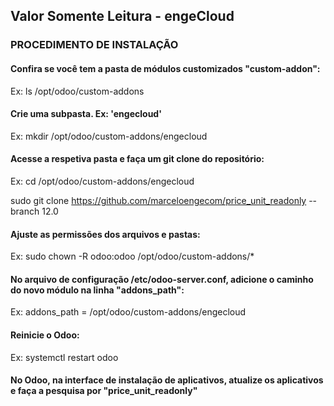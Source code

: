 ## Valor Somente Leitura - engeCloud 
 

### PROCEDIMENTO DE INSTALAÇÃO

#### Confira se você tem a pasta de módulos customizados "custom-addon":

Ex: ls /opt/odoo/custom-addons


#### Crie uma subpasta. Ex: 'engecloud'

Ex: mkdir /opt/odoo/custom-addons/engecloud


#### Acesse a respetiva pasta e faça um git clone do repositório:

Ex: cd /opt/odoo/custom-addons/engecloud


sudo git clone https://github.com/marceloengecom/price_unit_readonly --branch 12.0


#### Ajuste as permissões dos arquivos e pastas:

Ex: sudo chown -R odoo:odoo /opt/odoo/custom-addons/*


#### No arquivo de configuração /etc/odoo-server.conf, adicione o caminho do novo módulo  na linha "addons_path":

Ex: addons_path = /opt/odoo/custom-addons/engecloud



#### Reinicie o Odoo:

Ex: systemctl restart odoo


#### No Odoo, na interface de instalação de aplicativos, atualize os aplicativos e faça a pesquisa por "price_unit_readonly"